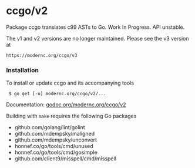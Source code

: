 # ccgo/v2

Package ccgo translates c99 ASTs to Go. Work In Progress. API unstable.

The v1 and v2 versions are no longer maintained. Please see the v3 version at

	https://modernc.org/ccgo/v3

### Installation


To install or update ccgo and its accompanying tools

     $ go get [-u] modernc.org/ccgo/v2/...

Documentation: [godoc.org/modernc.org/ccgo/v2](http://godoc.org/modernc.org/ccgo/v2)

Building with `make` requires the following Go packages

* github.com/golang/lint/golint
* github.com/mdempsky/maligned
* github.com/mdempsky/unconvert
* honnef.co/go/tools/cmd/unused
* honnef.co/go/tools/cmd/gosimple
* github.com/client9/misspell/cmd/misspell
